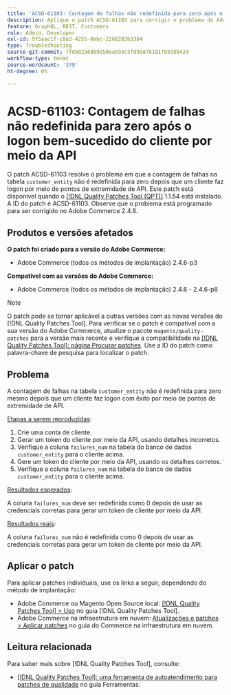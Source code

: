```yaml
---
title: 'ACSD-61103: Contagem de falhas não redefinida para zero após o logon bem-sucedido do cliente por meio da API'
description: Aplique o patch ACSD-61103 para corrigir o problema do Adobe Commerce em que a contagem de falhas na tabela "customer_entity" não é redefinida para zero depois que um cliente faz logon por meio de endpoints da API.
feature: GraphQL, REST, Customers
role: Admin, Developer
exl-id: 9f5aac1f-c8a3-4255-8ebc-2268283b3384
type: Troubleshooting
source-git-commit: 7fdb02a6d89d50ea593c5fd99d78101f89198424
workflow-type: tm+mt
source-wordcount: '379'
ht-degree: 0%

---
```


# ACSD-61103: Contagem de falhas não redefinida para zero após o logon bem-sucedido do cliente por meio da API

O patch ACSD-61103 resolve o problema em que a contagem de falhas na tabela `customer_entity` não é redefinida para zero depois que um cliente faz logon por meio de pontos de extremidade de API. Este patch está disponível quando o [[!DNL Quality Patches Tool (QPT)]](/help/tools/quality-patches-tool/quality-patches-tool-to-self-serve-quality-patches.md) 1.1.54 está instalado. A ID do patch é ACSD-61103. Observe que o problema está programado para ser corrigido no Adobe Commerce 2.4.8.

## Produtos e versões afetados

**O patch foi criado para a versão do Adobe Commerce:**

* Adobe Commerce (todos os métodos de implantação) 2.4.6-p3

**Compatível com as versões do Adobe Commerce:**

* Adobe Commerce (todos os métodos de implantação) 2.4.6 - 2.4.6-p8

>[!NOTE]
>
>O patch pode se tornar aplicável a outras versões com as novas versões do [!DNL Quality Patches Tool]. Para verificar se o patch é compatível com a sua versão do Adobe Commerce, atualize o pacote `magento/quality-patches` para a versão mais recente e verifique a compatibilidade na [[!DNL Quality Patches Tool]: página Procurar patches](https://experienceleague.adobe.com/tools/commerce-quality-patches/index.html?lang=pt-BR). Use a ID do patch como palavra-chave de pesquisa para localizar o patch.

## Problema

A contagem de falhas na tabela `customer_entity` não é redefinida para zero mesmo depois que um cliente faz logon com êxito por meio de pontos de extremidade de API.

<u>Etapas a serem reproduzidas</u>:

1. Crie uma conta de cliente.
1. Gerar um token do cliente por meio da API, usando detalhes incorretos.
1. Verifique a coluna `failures_num` na tabela do banco de dados `customer_entity` para o cliente acima.
1. Gere um token do cliente por meio da API, usando os detalhes corretos.
1. Verifique a coluna `failures_num` na tabela do banco de dados `customer_entity` para o cliente acima.

<u>Resultados esperados</u>:

A coluna `failures_num` deve ser redefinida como 0 depois de usar as credenciais corretas para gerar um token de cliente por meio da API.

<u>Resultados reais</u>:

A coluna `failures_num` não é redefinida como 0 depois de usar as credenciais corretas para gerar um token de cliente por meio da API.

## Aplicar o patch

Para aplicar patches individuais, use os links a seguir, dependendo do método de implantação:

* Adobe Commerce ou Magento Open Source local: [[!DNL Quality Patches Tool] > Uso](/help/tools/quality-patches-tool/usage.md) no guia [!DNL Quality Patches Tool].
* Adobe Commerce na infraestrutura em nuvem: [Atualizações e patches > Aplicar patches](https://experienceleague.adobe.com/docs/commerce-cloud-service/user-guide/develop/upgrade/apply-patches.html?lang=pt-BR) no guia do Commerce na infraestrutura em nuvem.

## Leitura relacionada

Para saber mais sobre [!DNL Quality Patches Tool], consulte:

* [[!DNL Quality Patches Tool]: uma ferramenta de autoatendimento para patches de qualidade](/help/tools/quality-patches-tool/quality-patches-tool-to-self-serve-quality-patches.md) no guia Ferramentas.

